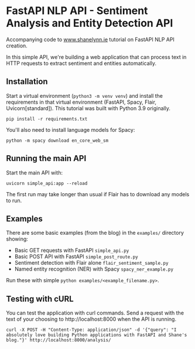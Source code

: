 # FastAPI NLP API - Sentiment Analysis and Entity Detection API

Accompanying code to www.shanelynn.ie tutorial on FastAPI NLP API creation. 

In this simple API, we're building a web application that can process text in HTTP requests to extract sentiment and entities automatically.

## Installation

Start a virtual environment (`python3 -m venv venv`) and install the requirements in that virtual environment (FastAPI, Spacy, Flair, Uvicorn[standard]). This tutorial was built with Python 3.9 originally. 

`pip install -r requirements.txt`

You'll also need to install language models for Spacy:

`python -m spacy download en_core_web_sm`


## Running the main API

Start the main API with:

`uvicorn simple_api:app --reload`

The first run may take longer than usual if Flair has to download any models to run.

## Examples

There are some basic examples (from the blog) in the `examples/` directory showing:

* Basic GET requests with FastAPI `simple_api.py`
* Basic POST API with FastAPI `simple_post_route.py`
* Sentiment detection with Flair alone `flair_sentiment_sample.py`
* Named entity recognition (NER) with Spacy `spacy_ner_example.py`


Run these with simple `python examples/<example_filename.py>`.

## Testing with cURL

You can test the application with curl commands. Send a request with the text of your choosing to http://localhost:8000 when the API is running.

`curl -X POST -H "Content-Type: application/json" -d '{"query": "I absolutely love building Python applications with FastAPI and Shane's blog."}' http://localhost:8000/analysis/`
